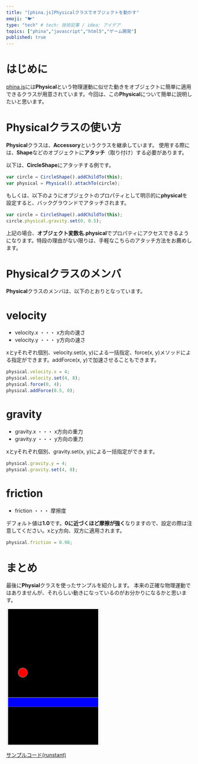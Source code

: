 ```yaml
---
title: "[phina.js]Physicalクラスでオブジェクトを動かす"
emoji: "🐦"
type: "tech" # tech: 技術記事 / idea: アイデア
topics: ["phina","javascript","html5","ゲーム開発"]
published: true
---
```


# はじめに
[phina.js](http://phinajs.com/)には**Physical**という物理運動に似せた動きをオブジェクトに簡単に適用できるクラスが用意されています。今回は、この**Physical**について簡単に説明したいと思います。

# Physicalクラスの使い方
**Physical**クラスは、**Accessory**というクラスを継承しています。
使用する際には、**Shape**などのオブジェクトに**アタッチ**（取り付け）する必要があります。

以下は、**CircleShape**にアタッチする例です。

```js
var circle = CircleShape().addChildTo(this);
var physical = Physical().attachTo(circle);
```

もしくは、以下のようにオブジェクトのプロパティとして明示的に**physical**を設定すると、バックグラウンドでアタッチされます。

```js
var circle = CircleShape().addChildTo(this);
circle.physical.gravity.set(0, 0.5);
```

上記の場合、**オブジェクト変数名.physical**でプロパティにアクセスできるようになります。特段の理由がない限りは、手軽なこちらのアタッチ方法をお薦めします。

# Physicalクラスのメンバ
**Physical**クラスのメンバは、以下のとおりとなっています。

# velocity
* velocity.x ・・・ x方向の速さ
* velocity.y ・・・ y方向の速さ

xとyそれぞれ個別、velocity.set(x, y)による一括指定、force(x, y)メソッドによる指定ができます。addForce(x, y)で加速させることもできます。

```js
physical.velocity.x = 4;
physical.velocity.set(4, 8);
physical.force(0, 4);
physical.addForce(0.5, 0);
```

# gravity
* gravity.x ・・・ x方向の重力
* gravity.y ・・・ y方向の重力

xとyそれぞれ個別、gravity.set(x, y)による一括指定ができます。

```js
physical.gravity.y = 4;
physical.gravity.set(4, 8);
```

# friction
* friction ・・・ 摩擦度

デフォルト値は**1.0**です。**0に近づくほど摩擦が強く**なりますので、設定の際は注意してください。xとy方向、双方に適用されます。

```js
physical.friction = 0.98;
```

# まとめ
最後に**Physial**クラスを使ったサンプルを紹介します。
本来の正確な物理運動ではありませんが、それらしい動きになっているのがお分かりになるかと思います。

![physical-sample.gif](/images/physical-sample.gif)

[サンプルコード(runstant)](https://runstant.com/alkn203/projects/f256ad63)
